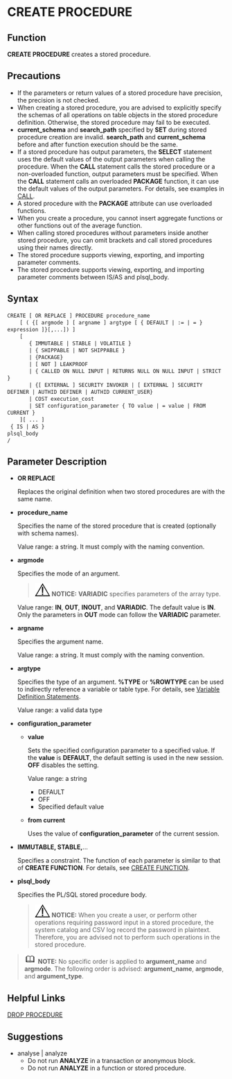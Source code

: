 # CREATE PROCEDURE<a name="EN-US_TOPIC_0289900087"></a>

## Function<a name="en-us_topic_0283136646_en-us_topic_0237122110_en-us_topic_0059778640_s824c141a39964bd39575295aebb98d67"></a>

**CREATE PROCEDURE**  creates a stored procedure.

## Precautions<a name="en-us_topic_0283136646_en-us_topic_0237122110_en-us_topic_0059778640_s8e31b13bfac744069adb47a99f52d6fe"></a>

-   If the parameters or return values of a stored procedure have precision, the precision is not checked.
-   When creating a stored procedure, you are advised to explicitly specify the schemas of all operations on table objects in the stored procedure definition. Otherwise, the stored procedure may fail to be executed.
-   **current\_schema**  and  **search\_path**  specified by  **SET**  during stored procedure creation are invalid.  **search\_path**  and  **current\_schema**  before and after function execution should be the same.
-   If a stored procedure has output parameters, the  **SELECT**  statement uses the default values of the output parameters when calling the procedure. When the  **CALL**  statement calls the stored procedure or a non-overloaded function, output parameters must be specified. When the  **CALL**  statement calls an overloaded  **PACKAGE**  function, it can use the default values of the output parameters. For details, see examples in  [CALL](call.md).
-   A stored procedure with the  **PACKAGE**  attribute can use overloaded functions.
-   When you create a procedure, you cannot insert aggregate functions or other functions out of the average function.
-   When calling stored procedures without parameters inside another stored procedure, you can omit brackets and call stored procedures using their names directly.
-   The stored procedure supports viewing, exporting, and importing parameter comments.
-   The stored procedure supports viewing, exporting, and importing parameter comments between IS/AS and plsql\_body.

## Syntax<a name="en-us_topic_0283136646_en-us_topic_0237122110_en-us_topic_0059778640_sbee45c05d759429e9b8cb27ddd67bd30"></a>

```
CREATE [ OR REPLACE ] PROCEDURE procedure_name
    [ ( {[ argmode ] [ argname ] argtype [ { DEFAULT | := | = } expression ]}[,...]) ]
    [
       { IMMUTABLE | STABLE | VOLATILE }
       | { SHIPPABLE | NOT SHIPPABLE }
       | {PACKAGE}
       | [ NOT ] LEAKPROOF
       | { CALLED ON NULL INPUT | RETURNS NULL ON NULL INPUT | STRICT }
       | {[ EXTERNAL ] SECURITY INVOKER | [ EXTERNAL ] SECURITY DEFINER | AUTHID DEFINER | AUTHID CURRENT_USER}
       | COST execution_cost
       | SET configuration_parameter { TO value | = value | FROM CURRENT }
    ][ ... ]
 { IS | AS } 
plsql_body 
/
```

## Parameter Description<a name="en-us_topic_0283136646_en-us_topic_0237122110_en-us_topic_0059778640_scd93d84d9e624b5e831d78d47a830ca4"></a>

-   **OR REPLACE**

    Replaces the original definition when two stored procedures are with the same name.

-   **procedure\_name**

    Specifies the name of the stored procedure that is created \(optionally with schema names\).

    Value range: a string. It must comply with the naming convention.

-   **argmode**

    Specifies the mode of an argument.

    >![](public_sys-resources/icon-notice.gif) **NOTICE:** 
    >**VARIADIC**  specifies parameters of the array type.

    Value range:  **IN**,  **OUT**,  **INOUT**, and  **VARIADIC**. The default value is  **IN**. Only the parameters in  **OUT**  mode can follow the  **VARIADIC**  parameter.

-   **argname**

    Specifies the argument name.

    Value range: a string. It must comply with the naming convention.

-   **argtype**

    Specifies the type of an argument.  **%TYPE**  or  **%ROWTYPE**  can be used to indirectly reference a variable or table type. For details, see  [Variable Definition Statements](en-us_topic_0289900208.md).

    Value range: a valid data type

-   **configuration\_parameter**
    -   **value**

        Sets the specified configuration parameter to a specified value. If the  **value**  is  **DEFAULT**, the default setting is used in the new session.  **OFF**  disables the setting.

        Value range: a string

        -   DEFAULT
        -   OFF
        -   Specified default value

    -   **from current**

        Uses the value of  **configuration\_parameter**  of the current session.


-   **IMMUTABLE, STABLE,**...

    Specifies a constraint. The function of each parameter is similar to that of  **CREATE FUNCTION**. For details, see  [CREATE FUNCTION](create-function.md).

-   **plsql\_body**

    Specifies the PL/SQL stored procedure body.

    >![](public_sys-resources/icon-notice.gif) **NOTICE:** 
    >When you create a user, or perform other operations requiring password input in a stored procedure, the system catalog and CSV log record the password in plaintext. Therefore, you are advised not to perform such operations in the stored procedure.


>![](public_sys-resources/icon-note.gif) **NOTE:** 
>No specific order is applied to  **argument\_name**  and  **argmode**. The following order is advised:  **argument\_name**,  **argmode**, and  **argument\_type**.

## Helpful Links<a name="en-us_topic_0283136646_en-us_topic_0237122110_en-us_topic_0059778640_sfe39b39f278f4933914a438f40c63954"></a>

[DROP PROCEDURE](drop-procedure.md)

## Suggestions<a name="en-us_topic_0283136646_en-us_topic_0237122110_en-us_topic_0059778640_section60380346161036"></a>

-   analyse | analyze
    -   Do not run  **ANALYZE**  in a transaction or anonymous block.
    -   Do not run  **ANALYZE**  in a function or stored procedure.


